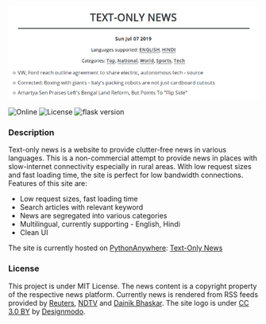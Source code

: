 <p align="center">
<img src="https://github.com/pncnmnp/Text-only-News/blob/master/screenshots/news-headlines.png">
</p>
<p>
<img alt="Online" src="https://img.shields.io/website/https/textnews.pythonanywhere.com.svg?down_color=red&down_message=offline&up_color=green&up_message=online"> <img alt="License" src="https://img.shields.io/badge/license-MIT-blue.svg"> <img alt="flask version" src="https://img.shields.io/badge/flask%20version-1.0.3-blue.svg">
</p>

### Description
Text-only news is a website to provide clutter-free news in various languages. This is a non-commercial attempt to provide news in places with slow-internet connectivity especially in rural areas. With low request sizes and fast loading time, the site is perfect for low bandwidth connections.<br/>
Features of this site are:
* Low request sizes, fast loading time
* Search articles with relevant keyword
* News are segregated into various categories
* Multilingual, currently supporting - English, Hindi
* Clean UI

The site is currently hosted on [PythonAnywhere](https://pythonanywhere.com): [Text-Only News](https://textnews.pythonanywhere.com)

### License
This project is under MIT License. The news content is a copyright property of the respective news platform. Currently news is rendered from RSS feeds provided by [Reuters](https://in.reuters.com/tools/rss), [NDTV](https://www.ndtv.com/rss) and [Dainik Bhaskar](https://www.bhaskar.com/). The site logo is under [CC 3.0 BY](http://creativecommons.org/licenses/by/3.0/) by [Designmodo](https://www.flaticon.com/authors/designmodo).